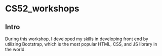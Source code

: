 # CS52_workshops

## Intro	

During this workshop, I developed my skills in developing front end 
by utilizing Bootstrap, which is the most popular HTML, CSS, and JS library in the world.
